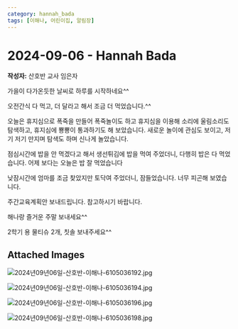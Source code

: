 ```yaml
---
category: hannah_bada
tags: [이해나, 어린이집, 알림장]
---
```


# 2024-09-06 - Hannah Bada

**작성자:** 산호반 교사 임은자  

가을이 다가온듯한 날씨로 하루를 시작하네요^^

오전간식 다 먹고, 더 달라고 해서 조금 더 먹었습니다.^^

오늘은 휴지심으로 폭죽을 만들어 폭죽놀이도 하고 휴지심을 이용해 소리에 울림소리도 탐색하고,  휴지심에 뿅뿅이 통과하기도 해 보았습니다.  새로운 놀이에 관심도 보이고, 저기 저기 만지며 탐색도 하며 신나게 놀았습니다.

점심시간에 밥을 안 먹겠다고 해서 생선튀김에 밥을 먹여 주었더니, 다행히 밥은 다 먹었습니다. 어제 보다는 오늘은 밥 잘 먹었습니다

낮잠시간에 엄마를 조금 찾았지만 토닥여 주었더니, 잠들었습니다. 너무 피곤해 보였습니다.

주간교육계획안 보내드립니다.  참고하시기 바랍니다.

해나랑 즐거운 주말 보내세요^^

2학기 용 물티슈 2개, 칫솔  보내주세요^^

## Attached Images
![2024년09년06일-산호반-이해나-6105036192.jpg](https://feghi.github.io/assets/img/bada_photo/2024년09년06일-산호반-이해나-6105036192.jpg)

![2024년09년06일-산호반-이해나-6105036194.jpg](https://feghi.github.io/assets/img/bada_photo/2024년09년06일-산호반-이해나-6105036194.jpg)

![2024년09년06일-산호반-이해나-6105036196.jpg](https://feghi.github.io/assets/img/bada_photo/2024년09년06일-산호반-이해나-6105036196.jpg)

![2024년09년06일-산호반-이해나-6105036198.jpg](https://feghi.github.io/assets/img/bada_photo/2024년09년06일-산호반-이해나-6105036198.jpg)

